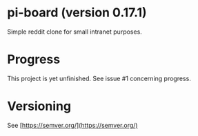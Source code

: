 # pi-board (version 0.17.1)
Simple reddit clone for small intranet purposes.

# Progress
This project is yet unfinished.
See issue #1 concerning progress.

# Versioning
See [https://semver.org/](https://semver.org/)
